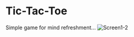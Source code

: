 # Tic-Tac-Toe
Simple game for mind refreshment...
![Screen1-2](https://user-images.githubusercontent.com/17966527/125246555-8f1d2a80-e30f-11eb-936c-2cf64f77e027.jpg)

